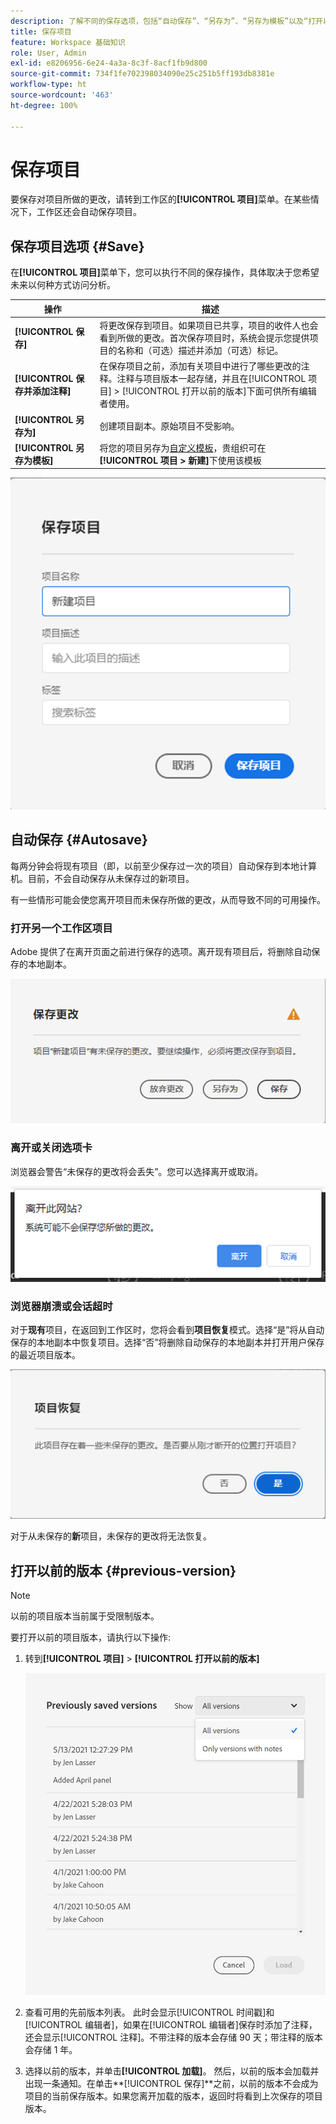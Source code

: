 ```yaml
---
description: 了解不同的保存选项，包括“自动保存”、“另存为”、“另存为模板”以及“打开以前的版本”。
title: 保存项目
feature: Workspace 基础知识
role: User, Admin
exl-id: e8206956-6e24-4a3a-8c3f-8acf1fb9d800
source-git-commit: 734f1fe702398034090e25c251b5ff193db8381e
workflow-type: ht
source-wordcount: '463'
ht-degree: 100%

---
```


# 保存项目

要保存对项目所做的更改，请转到工作区的&#x200B;**[!UICONTROL 项目]**&#x200B;菜单。在某些情况下，工作区还会自动保存项目。

## 保存项目选项 {#Save}

在&#x200B;**[!UICONTROL 项目]**&#x200B;菜单下，您可以执行不同的保存操作，具体取决于您希望未来以何种方式访问分析。

| 操作 | 描述 |
|---|---| 
| **[!UICONTROL 保存]** | 将更改保存到项目。如果项目已共享，项目的收件人也会看到所做的更改。首次保存项目时，系统会提示您提供项目的名称和（可选）描述并添加（可选）标记。 |
| **[!UICONTROL 保存并添加注释]** | 在保存项目之前，添加有关项目中进行了哪些更改的注释。注释与项目版本一起存储，并且在[!UICONTROL 项目] > [!UICONTROL 打开以前的版本]下面可供所有编辑者使用。 |
| **[!UICONTROL 另存为]** | 创建项目副本。原始项目不受影响。 |
| **[!UICONTROL 另存为模板]** | 将您的项目另存为[自定义模板](https://experienceleague.adobe.com/docs/analytics/analyze/analysis-workspace/build-workspace-project/starter-projects.html?lang=zh-Hans)，贵组织可在&#x200B;**[!UICONTROL 项目 > 新建]**&#x200B;下使用该模板 |

![](assets/save-project.png)

## 自动保存 {#Autosave}

每两分钟会将现有项目（即，以前至少保存过一次的项目）自动保存到本地计算机。目前，不会自动保存从未保存过的新项目。

有一些情形可能会使您离开项目而未保存所做的更改，从而导致不同的可用操作。

### 打开另一个工作区项目

Adobe 提供了在离开页面之前进行保存的选项。离开现有项目后，将删除自动保存的本地副本。

![](assets/existing-save.png)

### 离开或关闭选项卡

浏览器会警告“未保存的更改将会丢失”。您可以选择离开或取消。

![](assets/browser-image.png)

### 浏览器崩溃或会话超时

对于&#x200B;**现有**&#x200B;项目，在返回到工作区时，您将会看到&#x200B;**项目恢复**&#x200B;模式。选择“是”将从自动保存的本地副本中恢复项目。选择“否”将删除自动保存的本地副本并打开用户保存的最近项目版本。

![](assets/project-recovery.png)

对于从未保存的&#x200B;**新**&#x200B;项目，未保存的更改将无法恢复。

## 打开以前的版本 {#previous-version}

>[!NOTE]
>
>以前的项目版本当前属于受限制版本。

要打开以前的项目版本，请执行以下操作: 

1. 转到&#x200B;**[!UICONTROL 项目]** > **[!UICONTROL 打开以前的版本]**

   ![](assets/previous-versions.png)

1. 查看可用的先前版本列表。
   此时会显示[!UICONTROL 时间戳]和[!UICONTROL 编辑者]，如果在[!UICONTROL 编辑者]保存时添加了注释，还会显示[!UICONTROL 注释]。不带注释的版本会存储 90 天；带注释的版本会存储 1 年。
1. 选择以前的版本，并单击&#x200B;**[!UICONTROL 加载]**。
然后，以前的版本会加载并出现一条通知。在单击**[!UICONTROL 保存]**&#x200B;之前，以前的版本不会成为项目的当前保存版本。如果您离开加载的版本，返回时将看到上次保存的项目版本。
